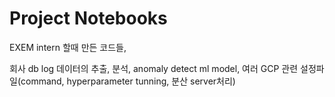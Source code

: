 # Project Notebooks

EXEM intern 할때 만든 코드들,

회사 db log 데이터의 추출, 분석, anomaly detect ml model, 여러 GCP 관련 설정파일(command, hyperparameter tunning, 분산 server처리)
